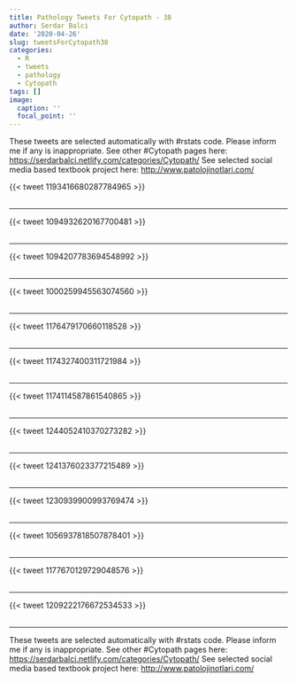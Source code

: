 ```yaml
---
title: Pathology Tweets For Cytopath - 38
author: Serdar Balci
date: '2020-04-26'
slug: tweetsForCytopath38
categories:
  - R
  - tweets
  - pathology
  - Cytopath
tags: []
image:
  caption: ''
  focal_point: ''
---
```



These tweets are selected automatically with #rstats code. Please inform me if any is inappropriate.
See other #Cytopath pages here: https://serdarbalci.netlify.com/categories/Cytopath/ 
See selected social media based textbook project here: http://www.patolojinotlari.com/

{{< tweet 1193416680287784965 >}}
<br>
<br>
<hr>
{{< tweet 1094932620167700481 >}}
<br>
<br>
<hr>
{{< tweet 1094207783694548992 >}}
<br>
<br>
<hr>
{{< tweet 1000259945563074560 >}}
<br>
<br>
<hr>
{{< tweet 1176479170660118528 >}}
<br>
<br>
<hr>
{{< tweet 1174327400311721984 >}}
<br>
<br>
<hr>
{{< tweet 1174114587861540865 >}}
<br>
<br>
<hr>
{{< tweet 1244052410370273282 >}}
<br>
<br>
<hr>
{{< tweet 1241376023377215489 >}}
<br>
<br>
<hr>
{{< tweet 1230939900993769474 >}}
<br>
<br>
<hr>
{{< tweet 1056937818507878401 >}}
<br>
<br>
<hr>
{{< tweet 1177670129729048576 >}}
<br>
<br>
<hr>
{{< tweet 1209222176672534533 >}}
<br>
<br>
<hr>


These tweets are selected automatically with #rstats code. Please inform me if any is inappropriate.
See other #Cytopath pages here: https://serdarbalci.netlify.com/categories/Cytopath/ 
See selected social media based textbook project here: http://www.patolojinotlari.com/
